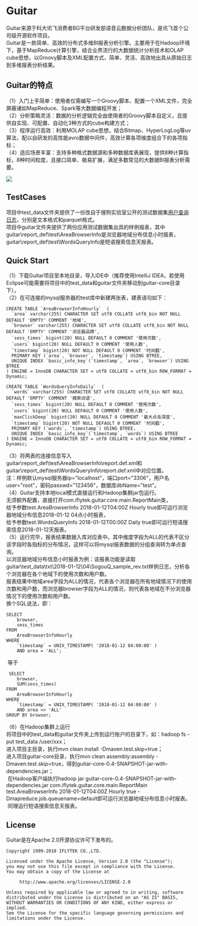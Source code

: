 # Guitar
Guitar来源于科大讯飞消费者BG平台研发部语音云数据分析团队，是讯飞首个公司级开源软件项目。<br>
Guitar是一款简单、高效的分布式多维BI报表分析引擎。主要用于在Hadoop环境下，基于MapReduce计算引擎，结合业界流行的大数据统计分析技术和OLAP cube思想，以Groovy脚本及XML配置方式，简单、灵活、高效地出具从原始日志到多维报表分析结果。

## Guitar的特点
（1）入门上手简单：使用者仅需编写一个Groovy脚本、配置一个XML文件，完全屏蔽诸如MapReduce、Spark等大数据编程开发；<br>
（2）分析策略灵活：数据的分析逻辑完全由使用者的Groovy脚本自定义，且提供自实现、可配置、自动化3种方式的cube构建方式；<br>
（3）程序运行高效：利用MOLAP cube思想，结合Bitmap、HyperLogLog等uv算法，配以自研发的高性能avro数据中间件，高效计算各项维度组合下的各项指标；<br>
（4）适应场景丰富：支持多种格式数据源和多种数据库表展现，提供8种计算指标，8种时间粒度，且接口简单、极易扩展，满足多数常见的大数据BI报表分析需要。

 ![](https://github.com/iflytek/Guitar/blob/master/logo.jpg) 

## TestCases
项目中test_data文件夹提供了一份改自于搜狗实验室公开的测试数据集[用户查询日志](http://www.sogou.com/labs/resource/q.php)，分别是文本格式和parquet格式。<br>
项目中guitar文件夹提供了两份应用测试数据集出具的样例报表，其中guitar\report_def\test\AreaBrowserInfo是浏览器地域分布信息小时报表，guitar\report_def\test\WordsQueryInfo是短语搜索信息天报表。

## Quick Start
（1）下载Guitar项目至本地目录，导入IDE中（推荐使用IntelliJ IDEA，若使用Eclipse可能需要将项目中的test_data和guitar文件夹移动到guitar-core目录下）。<br>
（2）在可连接的mysql服务器的test库中新建两张表，建表语句如下：

    CREATE TABLE `AreaBrowserInfoHourly`  (
      `area` varchar(255) CHARACTER SET utf8 COLLATE utf8_bin NOT NULL DEFAULT 'EMPTY' COMMENT '地域',
      `browser` varchar(255) CHARACTER SET utf8 COLLATE utf8_bin NOT NULL DEFAULT 'EMPTY' COMMENT '浏览器品牌',
      `sess_times` bigint(20) NULL DEFAULT 0 COMMENT '使用次数',
      `users` bigint(20) NULL DEFAULT 0 COMMENT '使用人数',
      `timestamp` bigint(20) NOT NULL DEFAULT 0 COMMENT '时间戳',
      PRIMARY KEY (`area`, `browser`, `timestamp`) USING BTREE,
      UNIQUE INDEX `basic_info_key`(`timestamp`, `area`, `browser`) USING BTREE
    ) ENGINE = InnoDB CHARACTER SET = utf8 COLLATE = utf8_bin ROW_FORMAT = Dynamic;

    CREATE TABLE `WordsQueryInfoDaily`  (
      `words` varchar(255) CHARACTER SET utf8 COLLATE utf8_bin NOT NULL DEFAULT 'EMPTY' COMMENT '搜索词语',
      `sess_times` bigint(20) NULL DEFAULT 0 COMMENT '使用次数',
      `users` bigint(20) NULL DEFAULT 0 COMMENT '使用人数',
      `maxClickDeep` bigint(20) NULL DEFAULT 0 COMMENT '最大点击深度',
      `timestamp` bigint(20) NOT NULL DEFAULT 0 COMMENT '时间戳',
      PRIMARY KEY (`words`, `timestamp`) USING BTREE,
      UNIQUE INDEX `basic_info_key`(`timestamp`, `words`) USING BTREE
    ) ENGINE = InnoDB CHARACTER SET = utf8 COLLATE = utf8_bin ROW_FORMAT = Dynamic;
（3）将两表的连接信息写入guitar\report_def\test\AreaBrowserInfo\report.def.xml和guitar\report_def\test\WordsQueryInfo\report.def.xml中对应位置。<br>
注：样例默认mysql服务器ip="localhost"，端口port="3306"，用户名user="root"，密码passwd="123456"，数据库dbName="test"。<br>
（4）Guitar支持本地local模式直接运行和Hadoop集群jar包运行。<br>
无须额外配置，直接打开com.iflytek.guitar.core.main.ReportMain类，<br>
给予参数test.AreaBrowserInfo 2018-01-12T04:00Z Hourly true即可运行浏览器地域分布信息2018-01-12 04点小时报表，<br>
给予参数test.WordsQueryInfo 2018-01-12T00:00Z Daily true即可运行短语搜索信息2018-01-12天报表。<br>
（5）运行完毕，报表结果数据入库对应表中。其中维度字段为ALL的代表不区分该字段时各指标的分布情况，这样可以将mysql报表数据的分组查询转为单点查询。<br>
以浏览器地域分布信息小时报表为例：该报表功能是读取guitar\test_data\txt\2018-01-12\04\SogouQ_sample_rev.txt样例日志，分析各个浏览器在各个地域下的使用次数和用户数。<br>
报表结果中地域area字段为ALL的情况，代表各个浏览器在所有地域情况下的使用次数和用户数，而浏览器browser字段为ALL的情况，则代表各地域在不分浏览器情况下的使用次数和用户数。<br>
换个SQL说法，即：

    SELECT
    	browser,
    	sess_times
    FROM
    	AreaBrowserInfoHourly 
    WHERE
    	`timestamp` = UNIX_TIMESTAMP( '2018-01-12 04:00:00' ) 
    	AND area = 'ALL';
  等于
  
     SELECT
    	browser,
    	SUM(sess_times)
    FROM
    	AreaBrowserInfoHourly 
    WHERE
    	`timestamp` = UNIX_TIMESTAMP( '2018-01-12 04:00:00' ) 
    	AND area <> 'ALL'
    GROUP BY browser;
       
（6）在Hadoop集群上运行<br>
  将项目中的test_data和guitar文件夹上传到运行账户的目录下，如：hadoop fs -put test_data /user/xxx；<br>
  进入项目主目录，执行mvn clean install -Dmaven.test.skip=true；<br>
  进入项目guitar-core目录，执行mvn clean assembly:assembly -Dmaven.test.skip=true，得到guitar-core-0.4-SNAPSHOT-jar-with-dependencies.jar；<br>
  在Hadoop客户端执行hadoop jar guitar-core-0.4-SNAPSHOT-jar-with-dependencies.jar com.iflytek.guitar.core.main.ReportMain test.AreaBrowserInfo 2018-01-12T04:00Z Hourly true -Dmapreduce.job.queuename=default即可运行浏览器地域分布信息小时报表。<br>
  同理运行短语搜索信息天报表。

## License
Guitar是在Apache 2.0开源协议许可下发布的。

    Copyright 1999-2018 IFLYTEK CO.,LTD.
    
    Licensed under the Apache License, Version 2.0 (the "License");
    you may not use this file except in compliance with the License.
    You may obtain a copy of the License at
    
         http://www.apache.org/licenses/LICENSE-2.0
    
    Unless required by applicable law or agreed to in writing, software
    distributed under the License is distributed on an "AS IS" BASIS,
    WITHOUT WARRANTIES OR CONDITIONS OF ANY KIND, either express or implied.
    See the License for the specific language governing permissions and
    limitations under the License.
